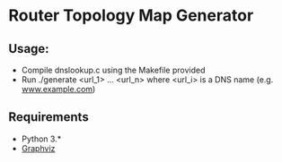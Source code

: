 # Router Topology Map Generator

## Usage:

- Compile dnslookup.c using the Makefile provided
- Run ./generate <url_1> ... <url_n> where <url_i> is a DNS name (e.g. www.example.com)

## Requirements
- Python 3.*
- [Graphviz](https://graphviz.org/)
